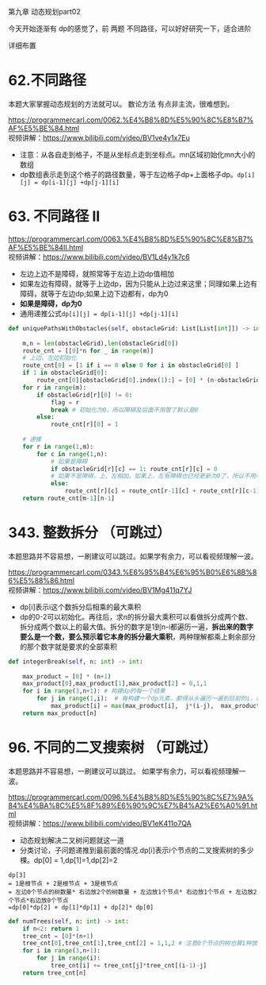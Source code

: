 第九章 动态规划part02

今天开始逐渐有 dp的感觉了，前 两题 不同路径，可以好好研究一下，适合进阶

 详细布置 

# 62.不同路径 

本题大家掌握动态规划的方法就可以。 数论方法 有点非主流，很难想到。 

https://programmercarl.com/0062.%E4%B8%8D%E5%90%8C%E8%B7%AF%E5%BE%84.html  
视频讲解：https://www.bilibili.com/video/BV1ve4y1x7Eu

- 注意：从各自走到格子，不是从坐标点走到坐标点。mn区域初始化mn大小的数组
- dp数组表示走到这个格子的路径数量，等于左边格子dp+上面格子dp。```dp[i][j] = dp[i-1][j] +dp[j-1][i]```


# 63. 不同路径 II 

https://programmercarl.com/0063.%E4%B8%8D%E5%90%8C%E8%B7%AF%E5%BE%84II.html  
视频讲解：https://www.bilibili.com/video/BV1Ld4y1k7c6           

- 左边上边不是障碍，就照常等于左边上边dp值相加
- 如果左边有障碍，就等于上边dp，因为只能从上边过来这里；同理如果上边有障碍，就等于左边dp;如果上边下边都有，dp为0
- **如果是障碍，dp为0**
- 通用递推公式```dp[i][j] = dp[i-1][j] +dp[j-1][i]```
```Python
def uniquePathsWithObstacles(self, obstacleGrid: List[List[int]]) -> int:
    
    m,n = len(obstacleGrid),len(obstacleGrid[0])
    route_cnt = [[0]*n for _ in range(m)]
    # 上边、左边初始化
    route_cnt[0] = [1 if i == 0 else 0 for i in obstacleGrid[0] ]
    if 1 in obstacleGrid[0]:
        route_cnt[0][obstacleGrid[0].index(1):] = [0] * (n-obstacleGrid[0].index(1))
    for r in range(m):
        if obstacleGrid[r][0] != 0:
            flag = r
            break # 初始化为0，所以障碍及后面不用管了默认是0
        else: 
            route_cnt[r][0] = 1
    
    # 递推
    for r in range(1,m):
        for c in range(1,n):
            # 如果是障碍
            if obstacleGrid[r][c] == 1: route_cnt[r][c] = 0
            # 如果不是障碍，上、左相加。如果上、左有障碍也已经更新为0了，所以不用考虑上、左是不是障碍
            else:
                route_cnt[r][c] = route_cnt[r-1][c] + route_cnt[r][c-1]
    return route_cnt[m-1][n-1] 
```



# 343. 整数拆分 （可跳过）
本题思路并不容易想，一刷建议可以跳过。如果学有余力，可以看视频理解一波。

https://programmercarl.com/0343.%E6%95%B4%E6%95%B0%E6%8B%86%E5%88%86.html   
视频讲解：https://www.bilibili.com/video/BV1Mg411q7YJ

- dp[i]表示i这个数拆分后相乘的最大乘积
- dp的0-2可以初始化。再往后，求n的拆分最大乘积可以看做拆分成两个数、拆分成两个数以上的最大值。拆分的数字是1到n-i都遍历一遍，**拆出来的数字要么是一个数，要么预示着它本身的拆分最大乘积**，两种理解都乘上剩余部分的那个数字就是要求的全部乘积
```Python
def integerBreak(self, n: int) -> int:
    
    max_product = [0] * (n+1)
    max_product[0],max_product[1],max_product[2] = 0,1,1
    for i in range(3,n+1): # 构建dp的每一个结果
        for j in range(1,i):  # 每构建一个dp元素，都得从头遍历一遍到目前的i，找出所有的可能
            max_product[i] = max(max_product[i],  j*(i-j),  max_product[j]*(i-j))
    return max_product[n]
```


# 96. 不同的二叉搜索树 （可跳过）
本题思路并不容易想，一刷建议可以跳过。 如果学有余力，可以看视频理解一波。

https://programmercarl.com/0096.%E4%B8%8D%E5%90%8C%E7%9A%84%E4%BA%8C%E5%8F%89%E6%90%9C%E7%B4%A2%E6%A0%91.html   
视频讲解：https://www.bilibili.com/video/BV1eK411o7QA 

- 动态规划解决二叉树问题就这一道
- 分类讨论，子问题递推到最前面的情况.dp[i]表示i个节点的二叉搜索树的多少棵。dp[0] = 1,dp[1]=1,dp[2]=2

```
dp[3] 
= 1是根节点 + 2是根节点 + 3是根节点 
= 左边0个节点的树数量* 右边放2个的树数量 + 左边放1个节点* 右边放1个节点 + 左边放2个节点*右边放0个节点
=dp[0]*dp[2] + dp[1]*dp[1] + dp[2]* dp[0]
```
```Python
def numTrees(self, n: int) -> int:
    if n<2: return 1
    tree_cnt = [0]*(n+1)
    tree_cnt[0],tree_cnt[1],tree_cnt[2] = 1,1,2 # 注意0个节点的树也算1种放法
    for i in range(3,n+1):
        for j in range(i):
            tree_cnt[i] += tree_cnt[j]*tree_cnt[(i-1)-j] 
    return tree_cnt[n]
```
